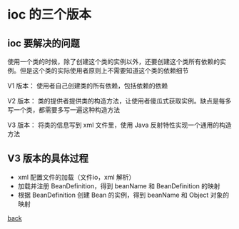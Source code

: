 # ioc 的三个版本  

## ioc 要解决的问题  

使用一个类的时候，除了创建这个类的实例以外，还要创建这个类所有依赖的实例。但是这个类的实际使用者原则上不需要知道这个类的依赖细节  

V1 版本： 使用者自己创建类的所有依赖，包括依赖的依赖  

V2 版本： 类的提供者提供类的构造方法，让使用者傻瓜式获取实例。缺点是每多写一个类，都需要多写一遍这种构造方法  

V3 版本： 将类的信息写到 xml 文件里，使用 Java 反射特性实现一个通用的构造方法  

## V3 版本的具体过程  

- xml 配置文件的加载（文件io，xml 解析）  
- 加载并注册 BeanDefinition，得到 beanName 和 BeanDefinition 的映射  
- 根据 BeanDefinition 创建 Bean 的实例，得到 beanName 和 Object 对象的映射  

[back](../1.md)